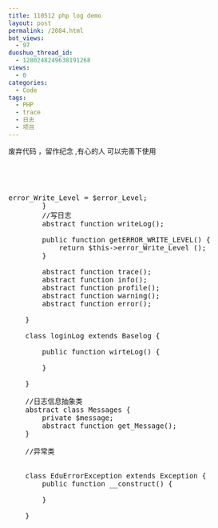 ```yaml
---
title: 110512 php log demo
layout: post
permalink: /2084.html
bot_views:
  - 97
duoshuo_thread_id:
  - 1280248249638191268
views:
  - 0
categories:
  - Code
tags:
  - PHP
  - trace
  - 日志
  - 项目
---
```

废弃代码 ，留作纪念 ,有心的人 可以完善下使用

&nbsp;

&nbsp;

<pre lang="php"><?php
	/**
	配置文件:
	
	   $error_Level=0;
	
	
	0:none:不记录
	1:trace: 它用于在开发中 跟踪程序的执行流程。
	2:info: 这个用于记录普通的信息。
	3:profile: 这个是性能概述（profile）。
	4:warning: 这个用于警告（warning）信息。
	5:error: 这个用于致命错误（fatal error）信息。
	 */
	
	//日志抽象类
	abstract class Baselog {
		private $error_Write_Level = 0;
		
		function __construct() {
			global $error_Level;
			$this->error_Write_Level = $error_Level;
		}
		//写日志
		abstract function writeLog();
		
		public function getERROR_WRITE_LEVEL() {
			return $this->error_Write_Level ();
		}
		
		abstract function trace();
		abstract function info();
		abstract function profile();
		abstract function warning();
		abstract function error();
	
	}
	
	class loginLog extends Baselog {
		
		public function wirteLog() {
		
		}
	
	}
	
	//日志信息抽象类
	abstract class Messages {
		private $message;
		abstract function get_Message();
	}
	
	//异常类
	

	class EduErrorException extends Exception {
		public function __construct() {
		
		}
	
	}
</pre>